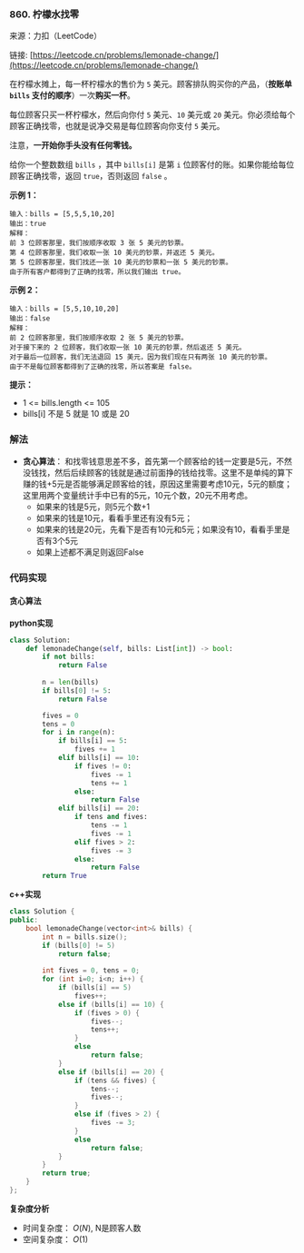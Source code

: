  ### 860. 柠檬水找零
来源：力扣（LeetCode）

链接: [https://leetcode.cn/problems/lemonade-change/](https://leetcode.cn/problems/lemonade-change/)

在柠檬水摊上，每一杯柠檬水的售价为 `5` 美元。顾客排队购买你的产品，（**按账单 `bills` 支付的顺序**）一次**购买一杯**。

每位顾客只买一杯柠檬水，然后向你付 `5` 美元、`10` 美元或 `20` 美元。你必须给每个顾客正确找零，也就是说净交易是每位顾客向你支付 `5` 美元。

注意，**一开始你手头没有任何零钱。**

给你一个整数数组 `bills` ，其中 `bills[i]` 是第 `i` 位顾客付的账。如果你能给每位顾客正确找零，返回 `true`，否则返回 `false` 。

 

**示例 1：**
```
输入：bills = [5,5,5,10,20]
输出：true
解释：
前 3 位顾客那里，我们按顺序收取 3 张 5 美元的钞票。
第 4 位顾客那里，我们收取一张 10 美元的钞票，并返还 5 美元。
第 5 位顾客那里，我们找还一张 10 美元的钞票和一张 5 美元的钞票。
由于所有客户都得到了正确的找零，所以我们输出 true。
```

**示例 2：**
```
输入：bills = [5,5,10,10,20]
输出：false
解释：
前 2 位顾客那里，我们按顺序收取 2 张 5 美元的钞票。
对于接下来的 2 位顾客，我们收取一张 10 美元的钞票，然后返还 5 美元。
对于最后一位顾客，我们无法退回 15 美元，因为我们现在只有两张 10 美元的钞票。
由于不是每位顾客都得到了正确的找零，所以答案是 false。
```

**提示：**
* 1 <= bills.length <= 105
* bills[i] 不是 5 就是 10 或是 20 

### 解法
* **贪心算法**： 和找零钱意思差不多，首先第一个顾客给的钱一定要是5元，不然没钱找，然后后续顾客的钱就是通过前面挣的钱给找零。这里不是单纯的算下赚的钱+5元是否能够满足顾客给的钱，原因这里需要考虑10元，5元的额度；这里用两个变量统计手中已有的5元，10元个数，20元不用考虑。
	* 如果来的钱是5元，则5元个数+1
	* 如果来的钱是10元，看看手里还有没有5元； 
	* 如果来的钱是20元，先看下是否有10元和5元；如果没有10，看看手里是否有3个5元
	* 如果上述都不满足则返回False


### 代码实现
#### 贪心算法
**python实现**
```python
class Solution:
    def lemonadeChange(self, bills: List[int]) -> bool:
        if not bills:
            return False
        
        n = len(bills)
        if bills[0] != 5:
            return False

        fives = 0
        tens = 0
        for i in range(n):
            if bills[i] == 5:
                fives += 1
            elif bills[i] == 10:
                if fives != 0:
                    fives -= 1
                    tens += 1
                else:
                    return False
            elif bills[i] == 20:
                if tens and fives:
                    tens -= 1
                    fives -= 1
                elif fives > 2:
                    fives -= 3
                else:
                    return False
        return True 
```


**c++实现**
```cpp
class Solution {
public:
    bool lemonadeChange(vector<int>& bills) {
        int n = bills.size();
        if (bills[0] != 5)
            return false;
        
        int fives = 0, tens = 0;
        for (int i=0; i<n; i++) {
            if (bills[i] == 5)
                fives++;
            else if (bills[i] == 10) {
                if (fives > 0) {
                    fives--;
                    tens++;
                }
                else
                    return false;
            }
            else if (bills[i] == 20) {
                if (tens && fives) {
                    tens--;
                    fives--;
                }
                else if (fives > 2) {
                    fives -= 3;
                }
                else
                    return false;
            }
        }
        return true;
    }
};
```


**复杂度分析**
* 时间复杂度： $O(N)$, N是顾客人数
* 空间复杂度： $O(1)$ 